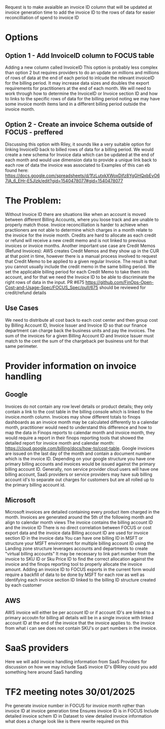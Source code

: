 Request is to make avaialble an invoice ID column that will be updated at invoice generation time to add the invoice ID to the rows of data for easier reconcilliation of spend to invoice ID
# Options
## Option 1 - Add InvoiceID column to FOCUS table
Adding a new column called InvoiceID
This option is probably less complex than option 2 but requires providers to do an update on millions and millions of rows of data at the end of each period to inlcude the relevant invoiceID for the billing period. 
It may increase data sizes and doubles the export requirements for practitioners at the end of each month.
We will need to work through how to determine the InvoiceID or Invoice section ID and how to links to the specific rows of data for the billing period noting we may have some invoice month items land in a different billing period outside the invoice month.

## Option 2 - Create an invoice Schema outside of FOCUS - preffered
Discussing this option with Riley, it sounds like a very suitable option for linking InvoiceID back to billed rows of data for a billing period. 
We would create a new schema for Invoice data which can be updated at the end of each month and would use dimension data to provide a unique link back to each row of data the invoice was associated to
Examples of this can eb found here: https://docs.google.com/spreadsheets/d/1fzLutxkXWoxDifz8YgGHQxbEyO67lA_6_EHr-E5Jlzk/edit?gid=1540478077#gid=1540478077

# The Problem:
Without Invoice ID there are situations like when an account is moved between different Billing Accounts, where you loose track and are unable to properly match those.
Invoice reconcilliation is harder to achieve when practiioners are not able to determine which charges in a month relate to the invoice for the invoie month.
Credits are hard to allocate as each credit or refund will receive a new credit memo and is not linked to previous invoices or invoice months.
Another important use case are Credit Memos (Refund Invoices): AWS creates Credit Memos and they show up in the CUR at that point in time, however there is a manual process involved to request that Credit Memo to be applied to a given regular Invoice. The result is that you cannot usually include the credit memo in the same billing period. We set the applicable billing period for each Credit Memo to take them into account, and for that we need the Invoice ID to be able to discriminate the right rows of data in the input. PR #675 https://github.com/FinOps-Open-Cost-and-Usage-Spec/FOCUS_Spec/pull/675 should be reviewed for credit/refund details

## Use Cases
We need to distribute all cost back to each cost center and then group cost by Billing Account ID, Invoice Issuer and Invoice ID so that our finance department can charge back the business units and pay the invoices.
The sum of the invoices for a given Billing Account ID and Invoice Issuer must match to the cent the sum of the chargeback per business unit for that same perimeter.

# Provider information on invoice handling
## Google
Invoices do not contain any row level details or product details; they only contain a link to the cost table in the billing console which is linked to the invoice.month column.
Invoices may show different totals to finops dashboards as an invoice month may be calculated differently to a calendar month, practitioner would need to understand this difference and how to map the data in Finops reports to calendar month and invoice month, they would require a report in their finops reporting tools that showed the detailed report for invoice month and calendar month: https://cloud.google.com/billing/docs/how-to/cost-table.
Google invoices are issued on the last day of the month and contain a document number which is the invoice ID. Depending on your google structure you have one primary billing accounts and invoices would be issued against the primary billing account ID. Generally, non service provider cloud users will have one billing account, SaaS providers or service providers may have sub billing account id's to separate out charges for customers but are all rolled up to the primary billing account id.

## Microsoft
Microsoft invoices are detailed containing every product item charged in the month.
Invoices are generated around the 5th of the following month and align to calendar month views
The invoice contains the billing account ID and the invoice ID
There is no direct correlation between FOCUS or cost export data and the invoice data
Billing account ID are used for invoice section ID in the invoice data
You can have one billing ID in MSFT or structure your MSFT environment for multiple billing account ID using the Landing zone structure leverages accounts and departments to create "virtual billing accounts"
It may be necessary to link part number from the invoice to SKU ID or Sku Price ID to find the correct allocation against the invoice and the finops reporting tool to properly allocate the invoice amount.
Adding an invoice ID to FOCUS exports in the current form would require a backfill of data to be done by MSFT for each row as well as identifying each invoice section ID linked to the billing ID structure created by each customer

## AWS
AWS invoice will either be per account ID or if account ID's are linked to a primary accoutn for billing all details will be in a single invoice with linked account ID at the end of the invoice that the invoice applies to. the invoice from what i can see does not contain SKU's or part numbers in the invoice.

# SaaS providers
Here we will add invoice handling information from SaaS Providers for discussion on how we may include SaaS invoice ID's
@Riley could you add something here around SaaS handling


# TF2 meeting notes 30/01/2025
Pre generate invoice number in FOCUS for invoice month rqther than invoice ID at invoice generation time
Ensures invoice ID is in FOCUS 
Include detailed invoice schem ID in Dataset to view detailed invoice information
what does a change look like
is there rewrite required on this
